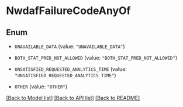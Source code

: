 # NwdafFailureCodeAnyOf

## Enum


* `UNAVAILABLE_DATA` (value: `"UNAVAILABLE_DATA"`)

* `BOTH_STAT_PRED_NOT_ALLOWED` (value: `"BOTH_STAT_PRED_NOT_ALLOWED"`)

* `UNSATISFIED_REQUESTED_ANALYTICS_TIME` (value: `"UNSATISFIED_REQUESTED_ANALYTICS_TIME"`)

* `OTHER` (value: `"OTHER"`)


[[Back to Model list]](../README.md#documentation-for-models) [[Back to API list]](../README.md#documentation-for-api-endpoints) [[Back to README]](../README.md)


